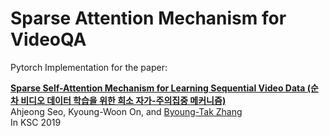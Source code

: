 Sparse Attention Mechanism for VideoQA
========================================================================

Pytorch Implementation for the paper:

**[Sparse Self-Attention Mechanism for Learning Sequential Video Data (순차 비디오 데이터 학습을 위한 희소 자가-주의집중 메커니즘)][1]** <br>
Ahjeong Seo, Kyoung-Woon On, and [Byoung-Tak Zhang](https://bi.snu.ac.kr/~btzhang/) <br>
In KSC 2019


[1]: https://bi.snu.ac.kr/Publications/Conferences/Domestic/KSC2019/KSC2019_AJSeoOZ.pdf
